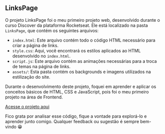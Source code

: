 ## LinksPage

O projeto LinksPage foi o meu primeiro projeto web, desenvolvido durante o curso Discover da plataforma Rocketseat. Ele está localizado na pasta `LinksPage`, que contém os seguintes arquivos:

- `index.html`: Este arquivo contém todo o código HTML necessário para criar a página de links.
- `style.css`: Aqui, você encontrará os estilos aplicados ao HTML desenvolvido no `index.html`.
- `script.js`: Este arquivo contém as animações necessárias para a troca de temas na página de links.
- `assets/`: Esta pasta contém os backgrounds e imagens utilizados na estilização do site.

Durante o desenvolvimento deste projeto, foquei em aprender e aplicar os conceitos básicos de HTML, CSS e JavaScript, pois foi o meu primeiro projeto na área de Frontend.

[Acesse o projeto aqui](https://biankavm.github.io/Projetos-Web/linksPage/)

Fico grata por analisar esse código, fique a vontade para explorá-lo e aprender junto comigo. Qualquer feedback ou sugestão é sempre bem-vindo 😁
